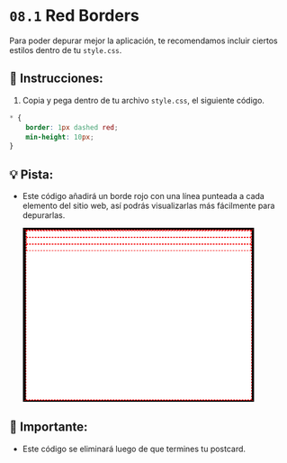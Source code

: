 # `08.1` Red Borders

Para poder depurar mejor la aplicación, te recomendamos incluir ciertos estilos dentro de tu `style.css`.

## 📝 Instrucciones:

1. Copia y pega dentro de tu archivo `style.css`, el siguiente código.

```css
* {
	border: 1px dashed red;
	min-height: 10px;
}
```

## 💡 Pista:

+ Este código añadirá un borde rojo con una línea punteada a cada elemento del sitio web, así podrás visualizarlas más fácilmente para depurarlas.

     ![Red Borders](../../assets/red-borders.png?raw=true)

## 🔎 Importante:

+ Este código se eliminará luego de que termines tu postcard.